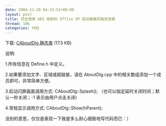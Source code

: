 ```yaml
---
date: 2004-11-20 04:33:52+00:00
layout: post
title: 完全使用 GDI 绘制的 Office XP 启动画面风格信息框
thread: 106
categories: 代码
---
```


下载: [CAboutDlg 静态类](/assets/1100867377.rar) (17.5 KB)

  


说明:

  


1.所有信息在 Define.h 中定义。

  


2.如果要添加文字、区域或超链接，请在 AboutDlg.cpp 中的相关数组添加一个成员即可，非常简单方便。

  


3.启动闪屏画面调用方式: CAboutDlg::Splash(); （也可以指定延时关闭时间；默认一秒关闭；-1 表示由用户点击关闭）

  


4.常规显示调用方式: CAboutDlg::Show(hParent); 

没别的意思，仅仅是表现一下我是多么耐心细致地写代码而已：）
